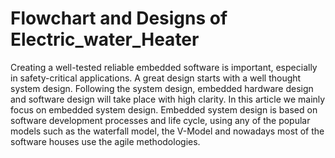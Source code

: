 # Flowchart and Designs of Electric_water_Heater
  Creating a well-tested reliable embedded software is important, especially in safety-critical applications.  A great design starts with a well thought system design. Following the system design, embedded hardware design and software design will take place with high clarity. In this article we mainly focus on embedded system design.     Embedded system design is based on software development processes and life cycle, using any of the popular models such as the waterfall model, the V-Model and nowadays most of the software houses use the agile methodologies.
